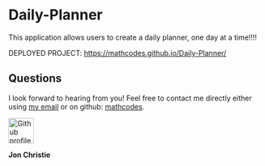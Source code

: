 # Daily-Planner
This application allows users to create a daily planner, one day at a time!!!!

DEPLOYED PROJECT: https://mathcodes.github.io/Daily-Planner/


## Questions
I look forward to hearing from you! Feel free to contact me directly either using [my email](mailto:jonpchristie@gmail.com) or on github: [mathcodes](https://github.com/mathcodes).

<img src ="https://avatars0.githubusercontent.com/u/17928947?v=4" alt="Github profile image" width="50px" height="50px" />

__Jon Christie__ 
